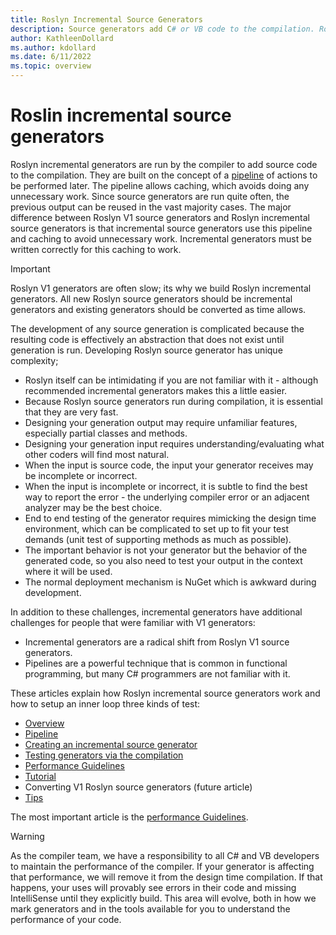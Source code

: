 ```yaml
---
title: Roslyn Incremental Source Generators
description: Source generators add C# or VB code to the compilation. Roslyn incremental source generators are defined as a series of steps to allow caching and cancellation.
author: KathleenDollard
ms.author: kdollard
ms.date: 6/11/2022 
ms.topic: overview
---
```

# Roslin incremental source generators

Roslyn incremental generators are run by the compiler to add source code to the compilation. They are built on the concept of a [pipeline](pipeline.md) of actions to be performed later. The pipeline allows caching, which avoids doing any unnecessary work. Since source generators are run quite often, the previous output can be reused in the vast majority cases. The major difference between Roslyn V1 source generators and Roslyn incremental source generators is that incremental source generators use this pipeline and caching to avoid unnecessary work. Incremental generators must be written correctly for this caching to work.

> [!IMPORTANT]
> Roslyn V1 generators are often slow; its why we build Roslyn incremental generators. All new Roslyn source generators should be incremental generators and existing generators should be converted as time allows.

The development of any source generation is complicated because the resulting code is effectively an abstraction that does not exist until generation is run. Developing Roslyn source generator has unique complexity;

* Roslyn itself can be intimidating if you are not familiar with it - although recommended incremental generators makes this a little easier.
* Because Roslyn source generators run during compilation, it is essential that they are very fast.
* Designing your generation output may require unfamiliar features, especially partial classes and methods.
* Designing your generation input requires understanding/evaluating what other coders will find most natural.
* When the input is source code, the input your generator receives may be incomplete or incorrect.
* When the input is incomplete or incorrect, it is subtle to find the best way to report the error - the underlying compiler error or an adjacent analyzer may be the best choice.
* End to end testing of the generator requires mimicking the design time environment, which can be complicated to set up to fit your test demands (unit test of supporting methods as much as possible).
* The important behavior is not your generator but the behavior of the generated code, so you also need to test your output in the context where it will be used.
* The normal deployment mechanism is NuGet which is awkward during development.

In addition to these challenges, incremental generators have additional challenges for people that were familiar with V1 generators:

* Incremental generators are a radical shift from Roslyn V1 source generators.
* Pipelines are a powerful technique that is common in functional programming, but many C# programmers are not familiar with it.

These articles explain how Roslyn incremental source generators work and how to setup an inner loop three kinds of test:

* [Overview](overview.md)
* [Pipeline](pipeline.md)
* [Creating an incremental source generator](creating-a-source-generator/index.md)
* [Testing generators via the compilation](testing-generators-compilation.md)
* [Performance Guidelines](performance-guidelines.md)
* [Tutorial](tutorial.md)
* Converting V1 Roslyn source generators (future article)
* [Tips](tips.md)

The most important article is the [performance Guidelines](performance-guidelines.md).

> [!WARNING]
> As the compiler team, we have a responsibility to all C# and VB developers to maintain the performance of the compiler. If your generator is affecting that performance, we will remove it from the design time compilation. If that happens, your uses will provably see errors in their code and missing IntelliSense until they explicitly build. This area will evolve, both in how we mark generators and in the tools available for you to understand the performance of your code.